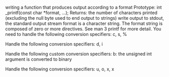  writing a  function that produces output according to a format 
 Prototype: int _printf(const char *format, ...);
Returns: the number of characters printed (excluding the null byte used to end output to strings)
write output to stdout, the standard output stream
format is a character string. The format string is composed of zero or more directives. See man 3 printf for more detail. You need to handle the following conversion specifiers:
c, s, %

Handle the following conversion specifiers: d, i

Handle the following custom conversion specifiers:  b: the unsigned int argument is converted to binary

Handle the following conversion specifiers: u, o, x, x
